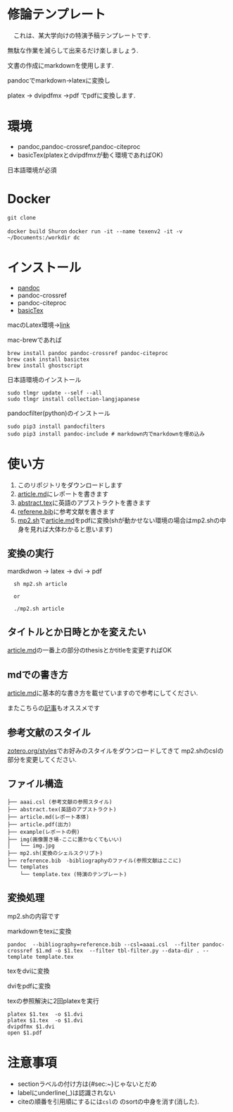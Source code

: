 # 修論テンプレート
　これは、某大学向けの特演予稿テンプレートです.

  無駄な作業を減らして出来るだけ楽しましょう.

  文書の作成にmarkdownを使用します.

  pandocでmarkdown->latexに変換し

  platex -> dvipdfmx ->pdf
でpdfに変換します.


# 環境
  * pandoc,pandoc-crossref,pandoc-citeproc
  * basicTex(platexとdvipdfmxが動く環境であればOK)

  日本語環境が必須

# Docker 
`git clone `

`docker build Shuron`
`docker run -it --name texenv2 -it -v ~/Documents:/workdir dc`

# インストール
* [pandoc](http://pandoc.org/installing.html)
* pandoc-crossref
* pandoc-citeproc
* [basicTex](https://texwiki.texjp.org/?BasicTeX)

macのLatex環境->[link](https://qiita.com/sira/items/d7f5c411ccb0f90c43d8)

mac-brewであれば
```
brew install pandoc pandoc-crossref pandoc-citeproc
brew cask install basictex
brew install ghostscript
```

日本語環境のインストール
```shell script
sudo tlmgr update --self --all
sudo tlmgr install collection-langjapanese
```

pandocfilter(python)のインストール
```shell script
sudo pip3 install pandocfilters
sudo pip3 install pandoc-include # markdown内でmarkdownを埋め込み
```

# 使い方

1. このリポジトリをダウンロードします
1. [article.md](https://github.com/OhkuboSGMS/Tokuen/blob/master/article.md)にレポートを書きます
2. [abstract.tex](https://github.com/OhkuboSGMS/Tokuen/blob/master/article.tex)に英語のアブストラクトを書きます
3. [referene.bib](https://github.com/OhkuboSGMS/Tokuen/blob/master/reference.bib)に参考文献を書きます
4. [mp2.sh](https://github.com/OhkuboSGMS/Tokuen/blob/master/mp2.sh)で[article.md](https://github.com/OhkuboSGMS/Tokuen/blob/master/article.md)をpdfに変換(shが動かせない環境の場合はmp2.shの中身を見れば大体わかると思います)

## 変換の実行

mardkdwon -> latex -> dvi -> pdf 
```
  sh mp2.sh article

  or

  ./mp2.sh article

```


## タイトルとか日時とかを変えたい

[article.md](https://github.com/OhkuboSGMS/Tokuen/blob/master/article.md)の一番上の部分のthesisとかtitleを変更すればOK

## mdでの書き方
[article.md](https://github.com/OhkuboSGMS/Tokuen/blob/master/article.md)に基本的な書き方を載せていますので参考にしてください.

またこちらの[記事](https://qiita.com/Kumassy/items/5b6ae6b99df08fb434d9)もオススメです

## 参考文献のスタイル
[zotero.org/styles](https://www.zotero.org/styles)でお好みのスタイルをダウンロードしてきて mp2.shのcslの部分を変更してください.
## ファイル構造
```
├── aaai.csl (参考文献の参照スタイル)
├── abstract.tex(英語のアブストラクト)
├── article.md(レポート本体)
├── article.pdf(出力)
├── example(レポートの例)
├── img(画像置き場-ここに置かなくてもいい)
│   └── img.jpg
├── mp2.sh(変換のシェルスクリプト)
├── reference.bib　-bibliographyのファイル(参照文献はここに)
└── templates
    └── template.tex (特演のテンプレート)

```

## 変換処理
mp2.shの内容です

markdownをtexに変換
```
pandoc  --bibliography=reference.bib --csl=aaai.csl  --filter pandoc-crossref $1.md -o $1.tex  --filter tbl-filter.py --data-dir . --template template.tex

```

texをdviに変換
 
dviをpdfに変換

texの参照解決に2回platexを実行
```
platex $1.tex  -o $1.dvi
platex $1.tex  -o $1.dvi
dvipdfmx $1.dvi
open $1.pdf
```


# 注意事項
 * sectionラベルの付け方は{#sec:~}じゃないとだめ
 * labelにunderline(_)は認識されない
 * citeの順番を引用順にするには`csl`の<bibliography/>
 のsortの中身を消す(消した).